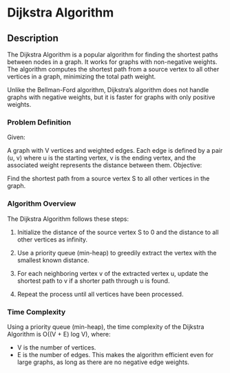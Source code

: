 # Dijkstra Algorithm

## Description
The Dijkstra Algorithm is a popular algorithm for finding the shortest paths between nodes in a graph. It works for graphs with non-negative weights. The algorithm computes the shortest path from a source vertex to all other vertices in a graph, minimizing the total path weight.

Unlike the Bellman-Ford algorithm, Dijkstra’s algorithm does not handle graphs with negative weights, but it is faster for graphs with only positive weights.

### Problem Definition
Given:

A graph with V vertices and weighted edges.
Each edge is defined by a pair (u, v) where u is the starting vertex, v is the ending vertex, and the associated weight represents the distance between them.
Objective:

Find the shortest path from a source vertex S to all other vertices in the graph.


### Algorithm Overview
The Dijkstra Algorithm follows these steps:

1. Initialize the distance of the source vertex S to 0 and the distance to all other vertices as infinity.

2. Use a priority queue (min-heap) to greedily extract the vertex with the smallest known distance.

3. For each neighboring vertex v of the extracted vertex u, update the shortest path to v if a shorter path through u is found.
4. Repeat the process until all vertices have been processed.

### Time Complexity
Using a priority queue (min-heap), the time complexity of the Dijkstra Algorithm is O((V + E) log V), where:
- V is the number of vertices.
- E is the number of edges. This makes the algorithm efficient even for large graphs, as long as there are no negative edge weights.
